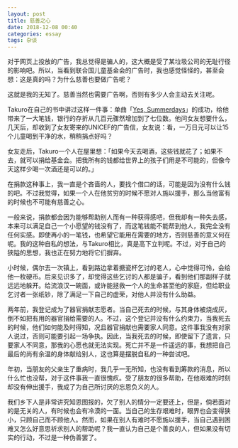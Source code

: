 ```yaml
---
layout: post
title: 慈善之心
date: 2018-12-08 00:40
categories: essay
tags: 杂谈
---
```


对于网页上投放的广告，我总觉得是骗人的，这大概是受了某垃圾公司的无耻行径的影响吧。所以，当看到联合国儿童基金会的广告时，我也感觉怪怪的，甚至会想：这是真的吗？为什么慈善也要做广告呢？

这就是我的无知了。慈善当然也需要广告啊，否则有多少人会主动去关注呢。

Takuro在自己的书中讲过这样一件事：单曲「[Yes, Summerdays](https://jubeny.com/2018/05/yes-summerdays/)」的成功，给他带来了一大笔钱，银行的存折从几百元骤然增加到了七位数。他问女友想要什么，几天后，却收到了女友寄来的UNICEF的广告信，女友说：看，一万日元可以让15个儿童喝到干净的水，稍稍捐点好吗？

女友走后，Takuro一个人在屋里想：「如果今天去喝酒，这些钱就花了；如果不去，就可以捐给基金会。把我所有的钱都给世界上的孩子们用是不可能的，但像今天这样少喝一次酒还是可以的。」

在捐款这种事上，我一直是个吝啬的人，要找个借口的话，可能是因为没有什么钱的吧。不过我觉得，如果一个人在他贫穷的时候不愿对人施以援手，那么当他富有的时候也不可能有慈善之心。

一般来说，捐款都会因为能够帮助别人而有一种获得感吧，但我却有一种失去感，本来可以满足自己一个小愿望的钱没有了，而这笔钱能不能帮到他人，我完全没有任何实感。即使再小的一笔钱，也希望它能用在需要的地方，否则慈善的意义何在呢。我的这种自私的想法，与Takuro相比，真是高下立判呢。不过，对于自己的狭隘的思想，我也正在努力地将它们摒弃。

小时候，偶尔去一次镇上，看到路边拿着搪瓷杯乞讨的老人，心中觉得可怜，会给他一枚硬币。后来见识多了，却觉得这些乞讨的人都是骗子，看到他们那副样子就远远地躲开。给流浪汉一碗面，或许能拯救一个人的生命甚至他的家庭，但给职业乞讨者一张纸钞，除了满足一下自己的虚荣，对他人并没有什么助益。

两年前，我登记成为了器官捐献志愿者。当自己死去的时候，与其身体被烧成灰，倒不如把有用的器官捐给需要的人。不过，这个登记并没有什么约束力，当我死去的时候，他们如何能及时得知，况且器官捐献也需要家人同意。这件事我没有对家人说过，否则可能要引起一场争执。因此，当我死去的时候，即使留下了遗言，只要家人不同意，那我的心愿也就无法实现。死亡并不是一件遥远的事，我想把自己最后的尚有余温的身体献给别人，这也算是摆脱自私的一种尝试吧。

年初，当朋友的父亲生了重病时，我几乎一无所知，也没有看到筹款的消息，所以什么忙也没帮，对于这件事我一直很愧疚。受了朋友的很多帮助，在他艰难的时刻却没有伸出援手，我成了为自己所讨厌的忘恩负义的人。

我们乡下人是非常讲究知恩图报的，欠了别人的情分一定要还上，但是，倘若面对的是无关的人，有时候也会有冷漠的一面。当自己的生存艰难时，眼界也会变得狭小，只顾自己而不顾他人。然而，如果在别人有难时不愿施以援手，当自己遇到困难又怎么好意思祈求别人的帮助呢？我一直认为自己是个善良的人，但如果没有切实的行动，不过是一种伪善罢了。

